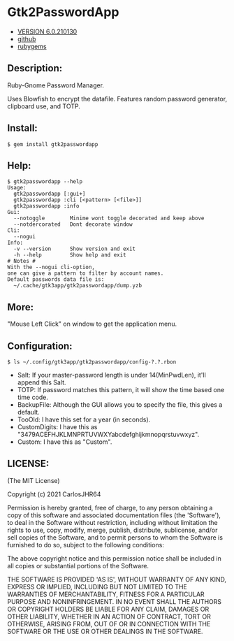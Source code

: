 # Gtk2PasswordApp

* [VERSION 6.0.210130](https://github.com/carlosjhr64/gtk2passwordapp/releases)
* [github](https://github.com/carlosjhr64/gtk2passwordapp)
* [rubygems](https://rubygems.org/gems/gtk2passwordapp)

## Description:

Ruby-Gnome Password Manager.

Uses Blowfish to encrypt the datafile.
Features random password generator, clipboard use, and TOTP.

## Install:

```shell
$ gem install gtk2passwordapp
```

## Help:

```shell
$ gtk2passwordapp --help
Usage:
  gtk2passwordapp [:gui+]
  gtk2passwordapp :cli [<pattern> [<file>]]
  gtk2passwordapp :info
Gui:
  --notoggle     	Minime wont toggle decorated and keep above
  --notdercorated	Dont decorate window
Cli:
  --nogui
Info:
  -v --version   	Show version and exit
  -h --help      	Show help and exit
# Notes #
With the --nogui cli-option,
one can give a pattern to filter by account names.
Default passwords data file is:
  ~/.cache/gtk3app/gtk2passwordapp/dump.yzb
```

## More:

"Mouse Left Click" on window to get the application menu.


## Configuration:

```shell
$ ls ~/.config/gtk3app/gtk2passwordapp/config-?.?.rbon
```

* Salt:  If your master-password length is under 14(MinPwdLen), it'll append this Salt.
* TOTP:  If password matches this pattern, it will show the time based one time code.
* BackupFile:  Although the GUI allows you to specify the file, this gives a default.
* TooOld:  I have this set for a year (in seconds).
* CustomDigits:  I have this as "3479ACEFHJKLMNPRTUVWXYabcdefghijkmnopqrstuvwxyz".
* Custom:  I have this as "Custom".

## LICENSE:

(The MIT License)

Copyright (c) 2021 CarlosJHR64

Permission is hereby granted, free of charge, to any person obtaining
a copy of this software and associated documentation files (the
'Software'), to deal in the Software without restriction, including
without limitation the rights to use, copy, modify, merge, publish,
distribute, sublicense, and/or sell copies of the Software, and to
permit persons to whom the Software is furnished to do so, subject to
the following conditions:

The above copyright notice and this permission notice shall be
included in all copies or substantial portions of the Software.

THE SOFTWARE IS PROVIDED 'AS IS', WITHOUT WARRANTY OF ANY KIND,
EXPRESS OR IMPLIED, INCLUDING BUT NOT LIMITED TO THE WARRANTIES OF
MERCHANTABILITY, FITNESS FOR A PARTICULAR PURPOSE AND NONINFRINGEMENT.
IN NO EVENT SHALL THE AUTHORS OR COPYRIGHT HOLDERS BE LIABLE FOR ANY
CLAIM, DAMAGES OR OTHER LIABILITY, WHETHER IN AN ACTION OF CONTRACT,
TORT OR OTHERWISE, ARISING FROM, OUT OF OR IN CONNECTION WITH THE
SOFTWARE OR THE USE OR OTHER DEALINGS IN THE SOFTWARE.
